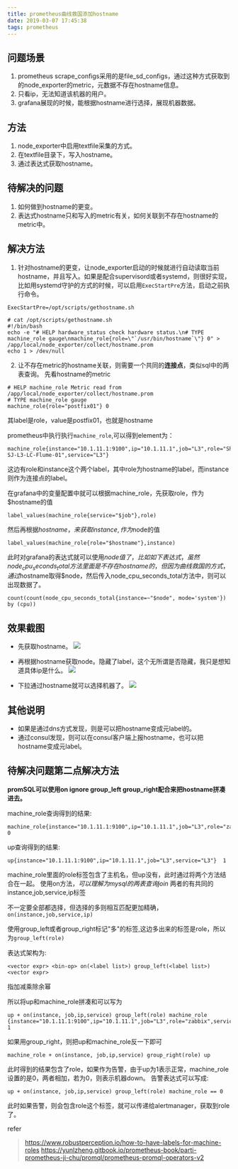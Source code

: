 ```yaml
---
title: prometheus曲线救国添加hostname
date: 2019-03-07 17:45:38
tags: prometheus
---
```


## 问题场景
1. prometheus scrape_configs采用的是file_sd_configs，通过这种方式获取到的node_exporter的metric，元数据不存在hostname信息。
2. 只看ip，无法知道该机器的用户。
3. grafana展现的时候，能根据hostname进行选择，展现机器数据。

<!-- more -->

## 方法
1. node_exporter中启用textfile采集的方式。
2. 在textfile目录下，写入hostname。
3. 通过表达式获取hostname。

## 待解决的问题
1. 如何做到hostname的更变。
2. 表达式hostname只和写入的metric有关，如何关联到不存在hostname的metric中。

## 解决方法
1. 针对hostname的更变，让node_exporter启动的时候就进行自动读取当前hostname，并且写入。如果是配合supervisord或者systemd，则很好实现，比如用systemd守护的方式的时候，可以启用`ExecStartPre`方法，启动之前执行命令。
```shell
ExecStartPre=/opt/scripts/gethostname.sh

# cat /opt/scripts/gethostname.sh
#!/bin/bash
echo -e "# HELP hardware_status check hardware status.\n# TYPE machine_role gauge\nmachine_role{role=\"`/usr/bin/hostname`\"} 0" > /app/local/node_exporter/collect/hostname.prom
echo 1 > /dev/null
```

2. 让不存在metric的hostname关联，则需要一个共同的**连接点**，类似sql中的两表查询。
先看hostname的metric
```
# HELP machine_role Metric read from /app/local/node_exporter/collect/hostname.prom
# TYPE machine_role gauge
machine_role{role="postfix01"} 0
```

其label是role，value是postfix01，也就是hostname

prometheus中执行执行`machine_role`,可以得到element为：
```
machine_role{instance="10.1.11.1:9100",ip="10.1.11.1",job="L3",role="ShangHai-SJ-L3-LC-Flume-01",service="L3"}
```
这边有role和instance这个两个label，其中role为hostname的label，而instance则作为连接点的label。

在grafana中的变量配置中就可以根据machine_role，先获取role，作为$hostname的值
```
label_values(machine_role{service="$job"},role)
```

然后再根据$hostname，来获取instance,作为$node的值
```
label_values(machine_role{role="$hostname"},instance)
```

此时对grafana的表达式就可以使用$node值了，比如如下表达式，虽然node_cpu_seconds_total方法里面是不存在hostname的，但因为曲线救国的方式，通过$hostname取得$node，然后传入node_cpu_seconds_total方法中，则可以出现数据了。
```
count(count(node_cpu_seconds_total{instance=~"$node", mode='system'}) by (cpu))
```

## 效果截图
* 先获取hostname。
![](http://ww1.sinaimg.cn/large/9f0d15f3gy1g0udfxseayj20k20hzq3x.jpg)

* 再根据hostname获取node。隐藏了label，这个无所谓是否隐藏，我只是想知道具体ip是什么。
![](http://ww1.sinaimg.cn/large/9f0d15f3gy1g0udggcklej20j50eymxx.jpg)

* 下拉通过hostname就可以选择机器了。
![](http://ww1.sinaimg.cn/large/9f0d15f3gy1g0udhov6xnj20t00jn401.jpg)

## 其他说明
* 如果是通过dns方式发现，则是可以把hostname变成元label的。
* 通过consul发现，则可以在consul客户端上报hostname，也可以把hostname变成元label。

## 待解决问题第二点解决方法
**promSQL可以使用on ignore group_left group_right配合来把hostname拼凑进去。**

machine_role查询得到的结果:

```
machine_role{instance="10.1.11.1:9100",ip="10.1.11.1",job="L3",role="zabbix",service="L3"}  0
```

up查询得到的结果:

```
up{instance="10.1.11.1:9100",ip="10.1.11.1",job="L3",service="L3"}  1
```

machine_role里面的role标签包含了主机名，但up没有，此时通过将两个方法结合在一起。
使用on方法，*可以理解为mysql的两表查询join* 两者的有共同的instance,job,service,ip标签

不一定要全部都选择，但选择的多则相互匹配更加精确，`on(instance,job,service,ip)`

使用group_left或者group_right标记"多"的标签,这边多出来的标签是role，所以为`group_left(role)`

表达式架构为:

```
<vector expr> <bin-op> on(<label list>) group_left(<label list>) <vector expr>
```

<bin-op>指加减乘除余幂

所以将up和machine_role拼凑和可以写为

```
up + on(instance, job,ip,service) group_left(role) machine_role
{instance="10.1.11.1:9100",ip="10.1.11.1",job="L3",role="zabbix",service="L3"}  1
```

如果用group_right，则把up和machine_role反一下即可

```
machine_role + on(instance, job,ip,service) group_right(role) up 
```

此时得到的结果包含了role，如果作为告警，由于up为1表示正常，machine_role设置的是0，两者相加，若为0，则表示机器down。
告警表达式可以写成:

```
up + on(instance, job,ip,service) group_left(role) machine_role == 0
```

此时如果告警，则会包含role这个标签，就可以传递给alertmanager，获取到role了。

refer
> https://www.robustperception.io/how-to-have-labels-for-machine-roles
> https://yunlzheng.gitbook.io/prometheus-book/parti-prometheus-ji-chu/promql/prometheus-promql-operators-v2